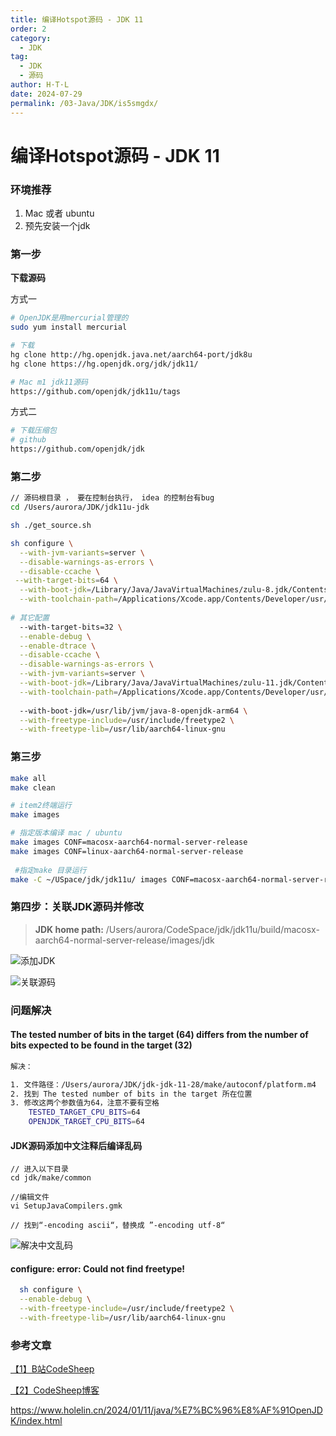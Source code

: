 ```yaml
---
title: 编译Hotspot源码 - JDK 11
order: 2
category:
  - JDK
tag:
  - JDK
  - 源码
author: H·T·L
date: 2024-07-29
permalink: /03-Java/JDK/is5smgdx/
---
```


# 编译Hotspot源码 - JDK 11

### 环境推荐

1. Mac 或者 ubuntu
2. 预先安装一个jdk

### 第一步

**下载源码**

方式一

```bash
# OpenJDK是用mercurial管理的
sudo yum install mercurial

# 下载
hg clone http://hg.openjdk.java.net/aarch64-port/jdk8u
hg clone https://hg.openjdk.org/jdk/jdk11/

# Mac m1 jdk11源码
https://github.com/openjdk/jdk11u/tags
```

方式二

```bash
# 下载压缩包
# github
https://github.com/openjdk/jdk
```

### 第二步

```bash
// 源码根目录 ， 要在控制台执行， idea 的控制台有bug
cd /Users/aurora/JDK/jdk11u-jdk  

sh ./get_source.sh

sh configure \
  --with-jvm-variants=server \
  --disable-warnings-as-errors \
  --disable-ccache \
 --with-target-bits=64 \
  --with-boot-jdk=/Library/Java/JavaVirtualMachines/zulu-8.jdk/Contents/Home \
  --with-toolchain-path=/Applications/Xcode.app/Contents/Developer/usr/bin
  
# 其它配置
  --with-target-bits=32 \
  --enable-debug \
  --enable-dtrace \
  --disable-ccache \
  --disable-warnings-as-errors \
  --with-jvm-variants=server \
  --with-boot-jdk=/Library/Java/JavaVirtualMachines/zulu-11.jdk/Contents/Home \
  --with-toolchain-path=/Applications/Xcode.app/Contents/Developer/usr/bin
   
  --with-boot-jdk=/usr/lib/jvm/java-8-openjdk-arm64 \
  --with-freetype-include=/usr/include/freetype2 \
  --with-freetype-lib=/usr/lib/aarch64-linux-gnu
```

### 第三步

```bash
make all
make clean

# item2终端运行
make images

# 指定版本编译 mac / ubuntu
make images CONF=macosx-aarch64-normal-server-release
make images CONF=linux-aarch64-normal-server-release
 
 #指定make 目录运行
make -C ~/USpace/jdk/jdk11u/ images CONF=macosx-aarch64-normal-server-release
```

### 第四步：关联JDK源码并修改

> **JDK home path:** /Users/aurora/CodeSpace/jdk/jdk11u/build/macosx-aarch64-normal-server-release/images/jdk

![添加JDK](https://images.hicoding.top/i/2024/09/02/2dfd0o-3.webp)

![关联源码](https://images.hicoding.top/i/2024/09/02/2dglfg-3.webp)

### 问题解决



#### The tested number of bits in the target (64) differs from the number of bits expected to be found in the target (32)

```bash
解决：

1. 文件路径：/Users/aurora/JDK/jdk-jdk-11-28/make/autoconf/platform.m4
2. 找到 The tested number of bits in the target 所在位置
3. 修改这两个参数值为64，注意不要有空格
    TESTED_TARGET_CPU_BITS=64
    OPENJDK_TARGET_CPU_BITS=64
```



#### JDK源码添加中文注释后编译乱码

```
// 进入以下目录
cd jdk/make/common

//编辑文件
vi SetupJavaCompilers.gmk 

// 找到“-encoding ascii“，替换成 ”-encoding utf-8“
```

![解决中文乱码](https://images.hicoding.top/i/2024/09/02/2ikfvg-3.webp)

#### configure: error: Could not find freetype! 

```bash
  sh configure \
  --enable-debug \
  --with-freetype-include=/usr/include/freetype2 \
  --with-freetype-lib=/usr/lib/aarch64-linux-gnu
```



### 参考文章

[【1】B站CodeSheep](https://www.bilibili.com/video/BV1zT4y177Zf/?spm_id_from=333.337.search-card.all.click&vd_source=b228bd46ba1fa2f17fbfc85871bb7759)

[【2】CodeSheep博客](https://zhuanlan.zhihu.com/p/160776269)

https://www.holelin.cn/2024/01/11/java/%E7%BC%96%E8%AF%91OpenJDK/index.html
